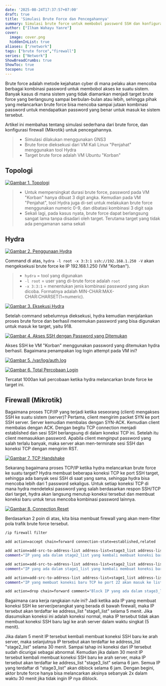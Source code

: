 ```yaml
---
date: '2025-08-24T17:37:57+07:00'
draft: true
title: 'Simulasi Brute Force dan Pencegahannya'
summary: Simulasi brute force untuk membobol password SSH dan konfigurasi firewall (Mikrotik) sebagai pencegahannya
author: ["Ilham Wahayu Yanre"]
cover:
  image: cover.png
  hiddenInList: true
aliases: ["/network"]
tags: ["brute force","firewall"]
series: ["Network"]
ShowBreadCrumbs: true
ShowToc: true
tocopen: true
---
```


Brute force adalah metode kejahatan cyber di mana pelaku akan mencoba berbagai kombinasi password untuk membobol akses ke suatu sistem. Banyak kasus di mana sistem yang tidak diamankan menjadi target brute force yang berlangsung sampai berbulan-bulan atau lebih, sehingga pihak yang melancarkan brute force bisa mencoba sampai jutaan kombinasi password untuk mendapatkan password yang benar untuk masuk ke sistem tersebut.

Artikel ini membahas tentang simulasi sederhana dari brute force, dan konfigurasi firewall (Mikrotik) untuk pencegahannya.

>- Simulasi dilakukan menggunakan GNS3
>- Brute force dieksekusi dari VM Kali Linux "Penjahat" menggunakan tool Hydra
>- Target brute force adalah VM Ubuntu "Korban"

## Topologi

[![Gambar 1. Topologi](http-topologi.png#center "Gambar 1. Topologi")](http-topologi.png)

>- Untuk mempersingkat durasi brute force, password pada VM "Korban" hanya dibuat 3 digit angka. Kemudian pada VM "Penjahat", tool Hydra juga di-set untuk melakukan brute force menggunakan numeric 0-9, dan dibatasi kombinasi 3 digit saja
>- Sekali lagi, pada kasus nyata, brute force dapat berlangsung sangat lama tanpa disadari oleh target. Terutama target yang tidak ada pengamanan sama sekali

## Hydra

[![Gambar 2. Penggunaan Hydra](http-hydra-1.png#center "Gambar 2. Penggunaan Hydra")](http-hydra-1.png)

Command di atas, `hydra -l root -x 3:3:1 ssh://192.168.1.250 -V` akan mengeksekusi brute force ke IP 192.168.1.250 (VM "Korban").

>- `hydra` = tool yang digunakan
>- `-l root` = user yang di-brute force adalah `root`
>- `-x 3:3:1` = menentukan jenis kombinasi password yang akan dicoba. Formatnya adalah MIN-CHAR:MAX-CHAR:CHARSET(1=numeric).

[![Gambar 3. Eksekusi Hydra](http-hydra-2.png#center "Gambar 3. Eksekusi Hydra")](http-hydra-2.png)

Setelah command sebelumnya dieksekusi, hydra kemudian menjalankan proses brute force dan berhasil menemukan password yang bisa digunakan untuk masuk ke target, yaitu 918.

[![Gambar 4. Akses SSH dengan Password yang Ditemukan](http-akses-ssh.png#center "Gambar 4. Akses SSH dengan Password yang Ditemukan")](http-akses-ssh.png)

Akses SSH ke VM "Korban" menggunakan password yang ditemukan hydra berhasil. Bagaimana penampakan log login attempt pada VM ini?

[![Gambar 5. /var/log/auth.log](http-login-attempt-log.png#center "Gambar 5. /var/log/auth.log")](http-login-attempt-log.png)

[![Gambar 6. Total Percobaan Login](http-total-percobaan.png#center "Gambar 6. Total Percobaan Login")](http-total-percobaan.png)

Tercatat 1000an kali percobaan ketika hydra melancarkan brute force ke target ini.

## Firewall (Mikrotik)

Bagaimana proses TCP/IP yang terjadi ketika seseorang (client) mengakses SSH ke suatu sistem (server)? Pertama, client mengirim packet SYN ke port SSH server. Server kemudian membalas dengan SYN-ACK. Kemudian client membalas dengan ACK. Dengan begitu TCP connection menjadi established dan sesi SSH berlangsung di dalam koneksi TCP ini. Setelah itu client memasukkan password. Apabila client menginput password yang salah terlalu banyak, maka server akan men-terminate sesi SSH dan koneksi TCP dengan mengirim RST.

[![Gambar 7. TCP Handshake](http-tcp-handshake.png#center "Gambar 7. TCP Handshake")](http-tcp-handshake.png)

Sekarang bagaimana proses TCP/IP ketika hydra melancarkan brute force ke suatu target? Hydra membuat beberapa koneksi TCP ke port SSH target, sehingga ada banyak sesi SSH di saat yang sama, sehingga hydra bisa mencoba lebih dari 1 password sekaligus. Untuk setiap koneksi TCP di mana hydra mendeteksi password yang salah berdasarkan respon SSH/TCP dari target, hydra akan langsung menutup koneksi tersebut dan membuat koneksi baru untuk terus mencoba kombinasi password lainnya.

[![Gambar 8. Connection Reset](http-conn-reset.png#center "Gambar 8. Connection Reset")](http-conn-reset.png)

Berdasarkan 2 poin di atas, kita bisa membuat firewall yang akan mem-filter pola trafik brute force tersebut.

```bash
/ip firewall filter 

add action=accept chain=forward connection-state=established,related 

add action=add-src-to-address-list address-list=stage3_list address-list-timeout=6h chain=forward connection-state=new dst-port=22 protocol=tcp src-address-list=stage2_list
comment="IP yang ada dalam stage2_list yang kembali membuat koneksi baru TCP ke port 22 dalam jangka waktu 30 menit akan masuk ke list ini dan akan dihapus setelah 6 jam"

add action=add-src-to-address-list address-list=stage2_list address-list-timeout=30m chain=forward connection-state=new dst-port=22 protocol=tcp src-address-list=stage1_list
comment="IP yang ada dalam stage1_list yang kembali membuat koneksi baru TCP ke port 22 dalam jangka waktu 5 menit akan masuk ke list ini dan akan dihapus setelah 30 menit"

add action=add-src-to-address-list address-list=stage1_list address-list-timeout=5m chain=forward connection-state=new dst-port=22 protocol=tcp
comment="IP yang membuat koneksi baru TCP ke port 22 akan masuk ke list ini dan akan dihapus setelah 5 menit"

add action=drop chain=forward comment="Block IP yang ada dalam stage3_list" src-address-list=stage3_list 
```

Bagaimana cara kerja rangkaian rule ini? Jadi ketika ada IP yang membuat koneksi SSH ke server/perangkat yang berada di bawah firewall, maka IP tersebut akan terdaftar ke address_list "stage1_list" selama 5 menit. Jika diasumsikan koneksi ini adalah koneksi normal, maka IP tersebut tidak akan membuat koneksi SSH baru lagi ke arah server dalam waktu singkat (5 menit).

Jika dalam 5 menit IP tersebut kembali membuat koneksi SSH baru ke arah server, maka selanjutnya IP tersebut akan terdaftar ke address_list "stage2_list" selama 30 menit. Sampai tahap ini koneksi dari IP tersebut sudah dicurigai sebagai abnormal. Kemudian jika dalam 30 menit IP tersebut kembali membuat koneksi SSH baru ke arah server, maka IP tersebut akan terdaftar ke address_list "stage3_list" selama 6 jam. Semua IP yang terdaftar di "stage3_list" akan diblock selama 6 jam. Dengan begini, aktor brute force hanya bisa melancarkan aksinya sebanyak 2x dalam waktu 30 menit jika tidak ingin IP nya diblock.